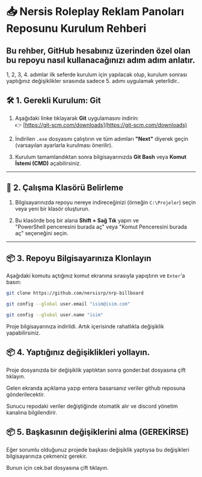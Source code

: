 # 📥 Nersis Roleplay Reklam Panoları Reposunu Kurulum Rehberi


Bu rehber, GitHub hesabınız üzerinden **özel** olan bu repoyu nasıl kullanacağınızı adım adım anlatır.
---
1, 2, 3, 4. adımlar ilk seferde kurulum için yapılacak olup, kurulum sonrası yaptığınız değişiklikler sırasında sadece 5. adımı uygulamak yeterlidir..


## 🛠️ 1. Gerekli Kurulum: Git

1. Aşağıdaki linke tıklayarak **Git** uygulamasını indirin:  
   👉 [https://git-scm.com/downloads](https://git-scm.com/downloads)

2. İndirilen `.exe` dosyasını çalıştırın ve tüm adımları **"Next"** diyerek geçin (varsayılan ayarlarla kurulması önerilir).

3. Kurulum tamamlandıktan sonra bilgisayarınızda **Git Bash** veya **Komut İstemi (CMD)** açabilirsiniz.

---

## 📁 2. Çalışma Klasörü Belirleme

1. Bilgisayarınızda repoyu nereye indireceğinizi (örneğin `C:\Projeler`) seçin veya yeni bir klasör oluşturun.

2. Bu klasörde boş bir alana **Shift + Sağ Tık** yapın ve  
   "PowerShell penceresini burada aç" veya "Komut Penceresini burada aç" seçeneğini seçin.


---


## 📦 3. Repoyu Bilgisayarınıza Klonlayın

Aşağıdaki komutu açtığınız komut ekranına sırasıyla yapıştırın ve `Enter`'a basın:

```bash
git clone https://github.com/nersisrp/nrp-billboard

```

```bash
git config --global user.email "isim@isim.com"
```


```bash
git config --global user.name "isim"

```

Proje bilgisayarınıza indirildi. Artık içerisinde rahatlıkla değişiklik yapabilirsiniz.

## 📦 4. Yaptığınız değişiklikleri yollayın.

Proje dosyanızda bir değişiklik yaptıktan sonra gonder.bat dosyasına çift tıklayın.

Gelen ekranda açıklama yazıp entera basarsanız veriler github reposuna gönderilecektir.

Sunucu repodaki veriler değiştiğinde otomatik alır ve discord yönetim kanalına bilgilendirir.

## 📦 5. Başkasının değişiklerini alma (GEREKİRSE)


Eğer sorumlu olduğunuz projede başkası değişiklik yaptıysa bu değişikleri bilgisayarınıza çekmeniz gerekir.

Bunun için cek.bat dosyasına çift tıklayın.
